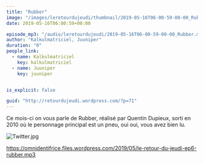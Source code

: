 ```yaml
---
title: "Rubber"
image: "/images/leretourdujeudi/thumbnail/2019-05-16T06-00-59-00-00_Rubber.jpg"
date: 2019-05-16T06:00:59+00:00

episode_mp3: "/audio/leretourdujeudi/2019-05-16T06-00-59-00-00_Rubber.mp3"
author: "Kalkulmatriciel, Juuniper"
duration: "0"
people_link: 
  - name: Kalkulmatriciel
    key: kalkulmatriciel
  - name: Juuniper
    key: juuniper


is_explicit: false

guid: "http://retourdujeudi.wordpress.com/?p=71"
---
```


<PodcastHeader/>

<!-- ECRIRE LA DESCRIPTION DE L'EPISODE SOUS CETTE LIGNE -->
<p>Ce mois-ci on vous parle de Rubber, réalisé par Quentin Dupieux, sorti en 2010 où le personnage principal est un pneu, oui oui, vous avez bien lu.</p>
<p><img src="/resources/leretourdujeudi/2019-05-16T06-00-59-00-00_Rubber/twitter.jpg" alt="Twitter.jpg"></p>
<p><a href="https://omnidentifrice.files.wordpress.com/2019/05/le-retour-du-jeudi-ep6-rubber.mp3" rel="nofollow">https://omnidentifrice.files.wordpress.com/2019/05/le-retour-du-jeudi-ep6-rubber.mp3</a></p>


